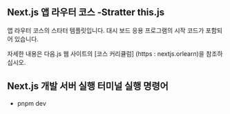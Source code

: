 ## Next.js 앱 라우터 코스 -Stratter this.js 

앱 라우터 코스의 스타터 템플릿입니다. 대시 보드 응용 프로그램의 시작 코드가 포함되어 있습니다. 

자세한 내용은 다음.js 웹 사이트의 [코스 커리큘럼] (https : nextjs.orlearn)을 참조하십시오.

## Next.js 개발 서버 실행 터미널 실행 명령어
- pnpm dev

